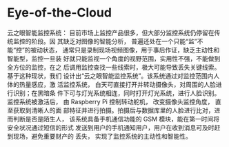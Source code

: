 # Eye-of-the-Cloud
云之眼智能监控系统：
目前市场上监控产品很多，但大部分监控系统仍停留在传统监控的阶段。因
其缺乏对图像的智能分析，
普遍还处在一个只能“监”不能“控”的被动状态，
通常只是录制现场视频图像，用于事后作证，缺乏主动性和智能型，监控一旦装
好就只能监视一个角度的视野范围，实用性不强，不能做到全方位的监控，在之
后调用监控查找一些线索时，极大可能导致丢失关键线索。基于这种现状，我们
设计出“云之眼智能监控系统”。该系统通过对监控范围内人体的热量感应，激
活监控系统，
白天可直接打开并转动摄像头，对周围的人脸进行识别；在黑暗条
件下可与灯光系统相连，同时打开灯光系统，进行人脸识别。监控系统被激活后，
由
Raspberry Pi
控制转动舵机，
改变摄像头监控角度，
直至获取到清晰人的面
部特征并进行拍摄。拍摄后与数据库里的人脸进行比对，进而判断是否是陌生人，
该系统具备手机通信功能的
GSM
模块，能在第一时间将安全状况通过短信的形式
发送到用户的手机通知用户，用户在收到消息可及时赶到现场，避免重要财产的
丢失，
实现了监控系统的主动性和智能性。

